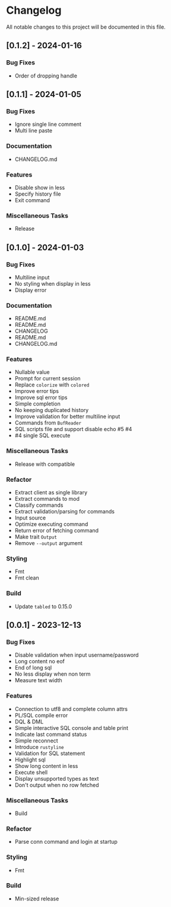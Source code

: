 # Changelog

All notable changes to this project will be documented in this file.

## [0.1.2] - 2024-01-16

### Bug Fixes

- Order of dropping handle

## [0.1.1] - 2024-01-05

### Bug Fixes

- Ignore single line comment
- Multi line paste

### Documentation

- CHANGELOG.md

### Features

- Disable show in less
- Specify history file
- Exit command

### Miscellaneous Tasks

- Release

## [0.1.0] - 2024-01-03

### Bug Fixes

- Multiline input
- No styling when display in less
- Display error

### Documentation

- README.md
- README.md
- CHANGELOG
- README.md
- CHANGELOG.md

### Features

- Nullable value
- Prompt for current session
- Replace `colorize` with `colored`
- Improve error tips
- Improve sql error tips
- Simple completion
- No keeping duplicated history
- Improve validation for better multiline input
- Commands from `BufReader`
- SQL scripts file and support disable echo #5 #4
- #4 single SQL execute

### Miscellaneous Tasks

- Release with compatible

### Refactor

- Extract client as single library
- Extract commands to mod
- Classify commands
- Extract validation/parsing for commands
- Input source
- Optimize executing command
- Return error of fetching command
- Make trait `Output`
- Remove `--output` argument

### Styling

- Fmt
- Fmt clean

### Build

- Update `tabled` to 0.15.0

## [0.0.1] - 2023-12-13

### Bug Fixes

- Disable validation when input username/password
- Long content no eof
- End of long sql
- No less display when non term
- Measure text width

### Features

- Connection to utf8 and complete column attrs
- PL/SQL compile error
- DQL & DML
- Simple interactive SQL console and table print
- Indicate last command status
- Simple reconnect
- Introduce `rustyline`
- Validation for SQL statement
- Highlight sql
- Show long content in less
- Execute shell
- Display unsupported types as text
- Don't output when no row fetched

### Miscellaneous Tasks

- Build

### Refactor

- Parse conn command and login at startup

### Styling

- Fmt

### Build

- Min-sized release

<!-- generated by git-cliff -->
